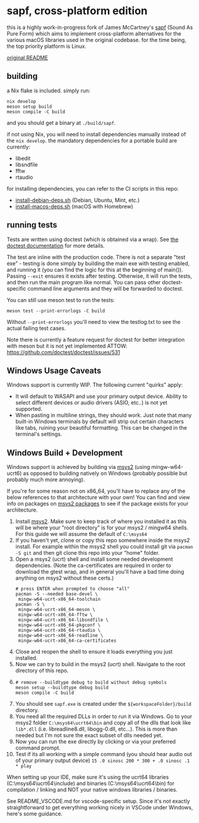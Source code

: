 # sapf, cross-platform edition

this is a highly work-in-progress fork of James McCartney's [sapf](https://github.com/lfnoise/sapf) (Sound As Pure Form) which aims to implement cross-platform alternatives for the various macOS libraries used in the original codebase. for the time being, the top priority platform is Linux.

[original README](README.txt)

## building

a Nix flake is included. simply run:

```shell
nix develop
meson setup build
meson compile -C build
```

and you should get a binary at `./build/sapf`.

if not using Nix, you will need to install dependencies manually instead of the `nix develop`. the mandatory dependencies for a portable build are currently:

- libedit
- libsndfile
- fftw
- rtaudio

for installing dependencies, you can refer to the CI scripts in this repo:

- [install-debian-deps.sh](.github/scripts/install-debian-deps.sh) (Debian, Ubuntu, Mint, etc.)
- [install-macos-deps.sh](.github/scripts/install-macos-deps.sh) (macOS with Homebrew)

## running tests
Tests are written using doctest (which is obtained via a wrap).
See [the doctest documentation](https://github.com/doctest/doctest/tree/master?tab=readme-ov-file#documentation) for more details.

The test are inline with the production code. There is not a separate "test exe" - testing is done simply by building
the main exe with testing enabled, and running it (you can find the logic for this at the beginning of main()). Passing
`--exit` ensures it exists after testing. Otherwise, it will run the tests, and then run the main program like normal.
You can pass other doctest-specific command line arguments and they will be forwarded to doctest.

You can still use meson test to run the tests:
```shell
meson test --print-errorlogs -C build
```
Without `--print-errorlogs` you'll need to view the testlog.txt to see the actual failing test cases.

Note there is currently a feature request for doctest for better integration 
with meson but it is not yet implemented ATTOW: https://github.com/doctest/doctest/issues/531

## Windows Usage Caveats

Windows support is currently WIP. The following current "quirks" apply:

- It will default to WASAPI and use your primary output device. Ability to select different devices or audio drivers (ASIO, etc..) is not yet supported.
- When pasting in multiline strings, they should work. Just note that many built-in Windows terminals by default will strip out certain characters like tabs,
    ruining your beautiful formatting. This can be changed in the terminal's settings.

## Windows Build + Development

Windows support is achieved by building via [msys2](https://www.msys2.org/) (using mingw-w64-ucrt6) as opposed to building natively on Windows (probably possible but probably much more annoying).

If you're for some reason not on x86_64, you'll have to replace any of the below references to that architecture
with your own! You can find and view info on packages on [msys2 packages](https://packages.msys2.org/queue) to see
if the package exists for your architecture. 

1. Install [msys2](https://www.msys2.org/). Make sure to keep track of where you installed it as this will be where your
"root directory" is for your msys2 / mingw64 shells. For this guide we will assume the default of `C:\msys64`
2. If you haven't yet, clone or copy this repo somewhere inside the msys2 install. For example within the msys2 shell you could install git via
`pacman -S git` and then git clone this repo into your "home" folder.
3. Open a msys2 (ucrt) shell and install some needed development dependencies.
    (Note the ca-certificates are required in order to download the gtest wrap, and in general you'll
    have a bad time doing anything on msys2 without these certs.)
   ```shell
   # press ENTER when prompted to choose "all"
   pacman -S --needed base-devel \
    mingw-w64-ucrt-x86_64-toolchain
   pacman -S \
    mingw-w64-ucrt-x86_64-meson \
    mingw-w64-ucrt-x86_64-fftw \
    mingw-w64-ucrt-x86_64-libsndfile \
    mingw-w64-ucrt-x86_64-pkgconf \
    mingw-w64-ucrt-x86_64-rtaudio \
    mingw-w64-ucrt-x86_64-readline \
    mingw-w64-ucrt-x86_64-ca-certificates
   ```
4. Close and reopen the shell to ensure it loads everything you just installed. 
5. Now we can try to build in the msys2 (ucrt) shell.
Navigate to the root directory of this repo.
6.  ```shell
    # remove --buildtype debug to build without debug symbols
    meson setup --buildtype debug build 
    meson compile -C build
    ```
7. You should see `sapf.exe` is created under the `${workspaceFolder}/build` directory.
8. You need all the required DLLs in order to run it via Windows. Go to your msys2 folder `C:\msys64\ucrt64\bin`
and copy all of the dlls that look like `lib*.dll` (i.e. libreadline8.dll, libogg-0.dll, etc...). This is
more than needed but I'm not sure the exact subset of dlls needed yet.
9. Now you can run the exe directly by clicking or via your preferred command prompt.
10. Test if its all working with a simple command (you should hear audio out of your primary output device)
`15 .0 sinosc 200 * 300 + .0 sinosc .1 * play`

When setting up your IDE, make sure it's using the ucrt64 libraries (C:\msys64\ucrt64\include)
and binaries (C:\msys64\ucrt64\bin) for compilation / linking and NOT your native windows libraries / binaries.

See README_VSCODE.md for vscode-specific setup.
Since it's not exactly straightforward to get everything working nicely in VSCode under Windows, here's 
some guidance.

